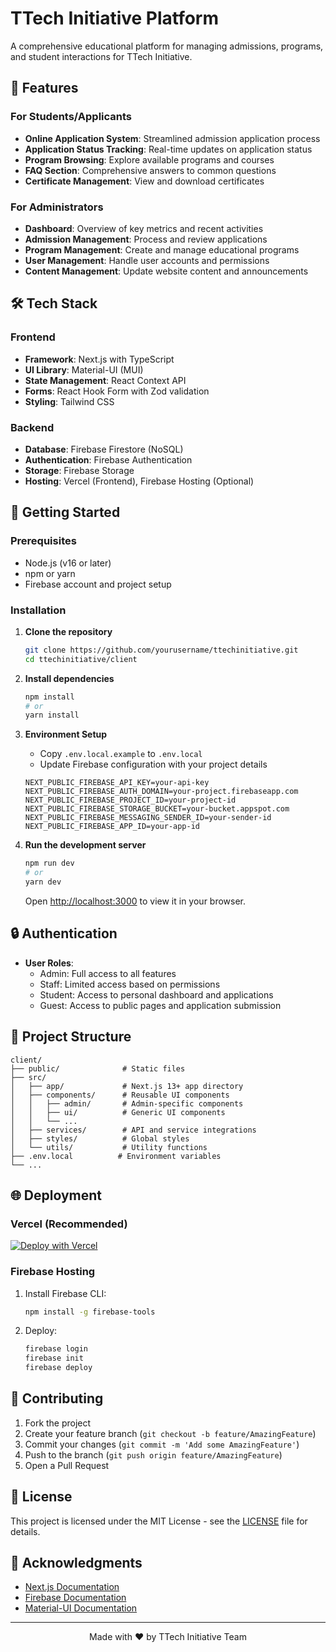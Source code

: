 # TTech Initiative Platform

A comprehensive educational platform for managing admissions, programs, and student interactions for TTech Initiative.

## 🚀 Features

### For Students/Applicants
- **Online Application System**: Streamlined admission application process
- **Application Status Tracking**: Real-time updates on application status
- **Program Browsing**: Explore available programs and courses
- **FAQ Section**: Comprehensive answers to common questions
- **Certificate Management**: View and download certificates

### For Administrators
- **Dashboard**: Overview of key metrics and recent activities
- **Admission Management**: Process and review applications
- **Program Management**: Create and manage educational programs
- **User Management**: Handle user accounts and permissions
- **Content Management**: Update website content and announcements

## 🛠️ Tech Stack

### Frontend
- **Framework**: Next.js with TypeScript
- **UI Library**: Material-UI (MUI)
- **State Management**: React Context API
- **Forms**: React Hook Form with Zod validation
- **Styling**: Tailwind CSS

### Backend
- **Database**: Firebase Firestore (NoSQL)
- **Authentication**: Firebase Authentication
- **Storage**: Firebase Storage
- **Hosting**: Vercel (Frontend), Firebase Hosting (Optional)

## 🚀 Getting Started

### Prerequisites
- Node.js (v16 or later)
- npm or yarn
- Firebase account and project setup

### Installation

1. **Clone the repository**
   ```bash
   git clone https://github.com/yourusername/ttechinitiative.git
   cd ttechinitiative/client
   ```

2. **Install dependencies**
   ```bash
   npm install
   # or
   yarn install
   ```

3. **Environment Setup**
   - Copy `.env.local.example` to `.env.local`
   - Update Firebase configuration with your project details
   ```env
   NEXT_PUBLIC_FIREBASE_API_KEY=your-api-key
   NEXT_PUBLIC_FIREBASE_AUTH_DOMAIN=your-project.firebaseapp.com
   NEXT_PUBLIC_FIREBASE_PROJECT_ID=your-project-id
   NEXT_PUBLIC_FIREBASE_STORAGE_BUCKET=your-bucket.appspot.com
   NEXT_PUBLIC_FIREBASE_MESSAGING_SENDER_ID=your-sender-id
   NEXT_PUBLIC_FIREBASE_APP_ID=your-app-id
   ```

4. **Run the development server**
   ```bash
   npm run dev
   # or
   yarn dev
   ```
   Open [http://localhost:3000](http://localhost:3000) to view it in your browser.

## 🔒 Authentication

- **User Roles**:
  - Admin: Full access to all features
  - Staff: Limited access based on permissions
  - Student: Access to personal dashboard and applications
  - Guest: Access to public pages and application submission

## 📂 Project Structure

```
client/
├── public/              # Static files
├── src/
│   ├── app/             # Next.js 13+ app directory
│   ├── components/      # Reusable UI components
│   │   ├── admin/       # Admin-specific components
│   │   ├── ui/          # Generic UI components
│   │   └── ...
│   ├── services/        # API and service integrations
│   ├── styles/          # Global styles
│   └── utils/           # Utility functions
├── .env.local          # Environment variables
└── ...
```

## 🌐 Deployment

### Vercel (Recommended)
[![Deploy with Vercel](https://vercel.com/button)](https://vercel.com/new/git/external?repository-url=https%3A%2F%2Fgithub.com%2Fyourusername%2Fttechinitiative)

### Firebase Hosting
1. Install Firebase CLI:
   ```bash
   npm install -g firebase-tools
   ```
2. Deploy:
   ```bash
   firebase login
   firebase init
   firebase deploy
   ```

## 🤝 Contributing

1. Fork the project
2. Create your feature branch (`git checkout -b feature/AmazingFeature`)
3. Commit your changes (`git commit -m 'Add some AmazingFeature'`)
4. Push to the branch (`git push origin feature/AmazingFeature`)
5. Open a Pull Request

## 📄 License

This project is licensed under the MIT License - see the [LICENSE](LICENSE) file for details.

## 🙏 Acknowledgments

- [Next.js Documentation](https://nextjs.org/docs)
- [Firebase Documentation](https://firebase.google.com/docs)
- [Material-UI Documentation](https://mui.com/)

---

<div align="center">
  Made with ❤️ by TTech Initiative Team
</div>